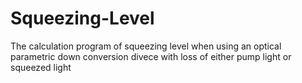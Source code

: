 # Squeezing-Level
The calculation program of squeezing level when using an optical parametric down conversion divece with loss of either pump light or squeezed light
